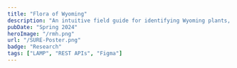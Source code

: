 ```yaml
---
title: "Flora of Wyoming"
description: "An intuitive field guide for identifying Wyoming plants, offering search options by appearance, scientific name, and more. Designed for both botanists and plant enthusiasts, this app makes plant identification accessible and easy. Developed for the Rocky Mountain Herbarium at the University of Wyoming."
pubDate: "Spring 2024"
heroImage: "/rmh.png"
url: "/SURE-Poster.png"
badge: "Research"
tags: ["LAMP", "REST APIs", "Figma"]
---
```


